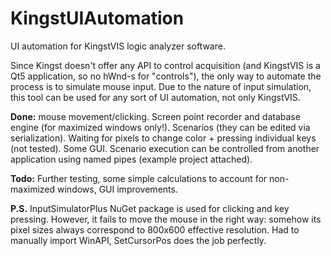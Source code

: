 # KingstUIAutomation
UI automation for KingstVIS logic analyzer software.

Since Kingst doesn't offer any API to control acquisition (and KingstVIS is a Qt5 application, so no hWnd-s for "controls"), the only way to automate the process is to simulate mouse input. Due to the nature of input simulation, this tool can be used for any sort of UI automation, not only KingstVIS.

**Done:** mouse movement/clicking. Screen point recorder and database engine (for maximized windows only!). Scenarios (they can be edited via serialization). Waiting for pixels to change color + pressing individual keys (not tested). Some GUI. Scenario execution can be controlled from another application using named pipes (example project attached).

**Todo:** Further testing, some simple calculations to account for non-maximized windows, GUI improvements.

**P.S.** InputSimulatorPlus NuGet package is used for clicking and key pressing. However, it fails to move the mouse in the right way: somehow its pixel sizes always correspond to 800x600 effective resolution. Had to manually import WinAPI, SetCursorPos does the job perfectly.
